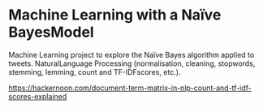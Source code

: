 # Machine Learning with a Naïve BayesModel

Machine Learning project to explore the Naïve Bayes algorithm applied to tweets. NaturalLanguage Processing (normalisation, cleaning, stopwords, stemming, lemming, count and TF-IDFscores, etc.).

https://hackernoon.com/document-term-matrix-in-nlp-count-and-tf-idf-scores-explained




